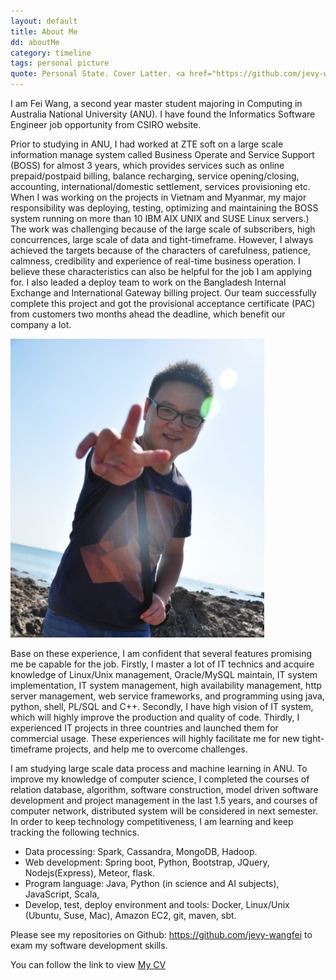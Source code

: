 ```yaml
---
layout: default
title: About Me
dd: aboutMe
category: timeline
tags: personal picture
quote: Personal State. Cover Latter. <a href="https://github.com/jevy-wangfei"> My Github </a>.
---
```


I am Fei Wang, a second year master student majoring in Computing in Australia National University (ANU). I have found the Informatics Software Engineer job opportunity from CSIRO website.

Prior to studying in ANU, I had worked at ZTE soft on a large scale information manage system called Business Operate and Service Support (BOSS) for almost 3 years, which provides services such as online prepaid/postpaid billing, balance recharging, service opening/closing, accounting, international/domestic settlement, services provisioning etc. When I was working on the projects in Vietnam and Myanmar, my major responsibility was deploying, testing, optimizing and maintaining the BOSS system running on more than 10 IBM AIX UNIX and SUSE Linux servers.) The work was challenging because of the large scale of subscribers, high concurrences, large scale of data and tight-timeframe. However, I always achieved the targets because of the characters of carefulness, patience, calmness, credibility and experience of real-time business operation. I believe these characteristics can also be helpful for the job I am applying for.
I also leaded a deploy team to work on the Bangladesh Internal Exchange and International Gateway billing project. Our team successfully complete this project and got the provisional acceptance certificate (PAC) from customers two months ahead the deadline, which benefit our company a lot.

<img src="../img/me.jpg" />

Base on these experience, I am confident that several features promising me be capable for the job. Firstly, I master a lot of IT technics and acquire knowledge of Linux/Unix management, Oracle/MySQL maintain, IT system implementation, IT system management, high availability management, http server management, web service frameworks, and programming using java, python, shell, PL/SQL and C++. Secondly, I have high vision of IT system, which will highly improve the production and quality of code. Thirdly, I experienced IT projects in three countries and launched them for commercial usage. These experiences will highly facilitate me for new tight-timeframe projects, and help me to overcome challenges.

I am studying large scale data process and machine learning in ANU. To improve my knowledge of computer science, I completed the courses of relation database, algorithm, software construction, model driven software development and project management in the last 1.5 years, and courses of computer network, distributed system will be considered in next semester.
In order to keep technology competitiveness, I am learning and keep tracking the following technics.

*	Data processing: Spark, Cassandra, MongoDB, Hadoop.
*	Web development: Spring boot, Python, Bootstrap, JQuery, Nodejs(Express), Meteor, flask.
*	Program language: Java, Python (in science and AI subjects), JavaScript, Scala,
*	Develop, test, deploy environment and tools:  Docker, Linux/Unix (Ubuntu, Suse, Mac), Amazon EC2, git, maven, sbt.

Please see my repositories on Github: <a href="https://github.com/jevy-wangfei">https://github.com/jevy-wangfei</a> to exam my software development skills.

You can follow the link to view <a href="./pdf/personal.pdf">My CV</a>
